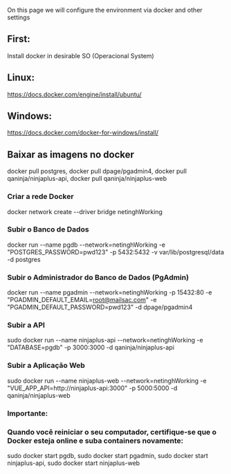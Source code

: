 On this page we will configure the environment via docker and other settings

## First: 
Install docker in desirable SO (Operacional System)

## Linux:
https://docs.docker.com/engine/install/ubuntu/

## Windows:
https://docs.docker.com/docker-for-windows/install/

## Baixar as imagens no docker

docker pull postgres,
docker pull dpage/pgadmin4,
docker pull qaninja/ninjaplus-api,
docker pull qaninja/ninjaplus-web

### Criar a rede  Docker

docker network create --driver bridge netinghWorking

### Subir o Banco de Dados

docker run --name pgdb --network=netinghWorking -e "POSTGRES_PASSWORD=pwd123" -p 5432:5432 -v var/lib/postgresql/data -d postgres

### Subir o Administrador do Banco de Dados (PgAdmin)

docker run --name pgadmin --network=netinghWorking -p 15432:80 -e "PGADMIN_DEFAULT_EMAIL=root@mailsac.com" -e "PGADMIN_DEFAULT_PASSWORD=pwd123" -d dpage/pgadmin4

### Subir a API

sudo docker run --name ninjaplus-api --network=netinghWorking -e "DATABASE=pgdb" -p 3000:3000 -d qaninja/ninjaplus-api

### Subir a Aplicação Web

sudo docker run --name ninjaplus-web --network=netinghWorking -e "VUE_APP_API=http://ninjaplus-api:3000" -p 5000:5000 -d qaninja/ninjaplus-web

### Importante:
### Quando você reiniciar o seu computador, certifique-se que o Docker esteja online e suba containers novamente:

sudo docker start pgdb,
sudo docker start pgadmin,
sudo docker start ninjaplus-api,
sudo docker start ninjaplus-web

